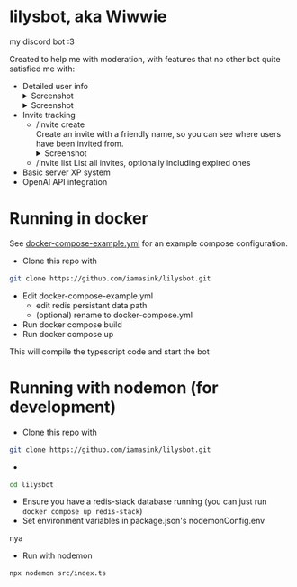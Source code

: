 # lilysbot, aka Wiwwie
my discord bot :3  

Created to help me with moderation, with features that no other bot quite satisfied me with:
 - Detailed user info  
    <details><summary>Screenshot</summary><img src="screenshots/image.png"></details>
    <details><summary>Screenshot</summary><img src="screenshots/image-1.png"></details>
 - Invite tracking
    - /invite create  
        Create an invite with a friendly name, so you can see where users have been invited from.
         <details><summary>Screenshot</summary><img src="screenshots/image-3.png"></details>
    - /invite list
        List all invites, optionally including expired ones
 - Basic server XP system
 - OpenAI API integration 


# Running in docker
See [docker-compose-example.yml](docker-compose-example.yml) for an example compose configuration.  
 - Clone this repo with 
```bash
git clone https://github.com/iamasink/lilysbot.git
```  
 - Edit docker-compose-example.yml
    - edit redis persistant data path
    - (optional) rename to docker-compose.yml
 - Run docker compose build  
 - Run docker compose up  

This will compile the typescript code and start the bot


# Running with nodemon (for development)
 - Clone this repo with 
```bash
git clone https://github.com/iamasink/lilysbot.git
```  
 - 
 ```bash
 cd lilysbot
 ```
 - Ensure you have a redis-stack database running (you can just run `docker compose up redis-stack`)
 - Set environment variables in package.json's nodemonConfig.env






nya
 - Run with nodemon
 ```bash
 npx nodemon src/index.ts
 ```
